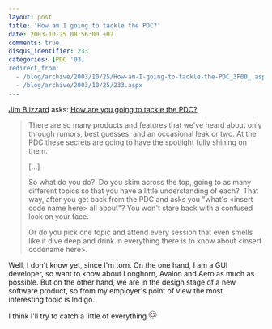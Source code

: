 ```yaml
---
layout: post
title: 'How am I going to tackle the PDC?'
date: 2003-10-25 08:56:00 +02
comments: true
disqus_identifier: 233
categories: [PDC '03]
redirect_from:
  - /blog/archive/2003/10/25/How-am-I-going-to-tackle-the-PDC_3F00_.aspx
  - /blog/archive/2003/10/25/233.aspx
---
```


[Jim Blizzard](http://snowstormlife.com/blog/) asks: [How are you going to tackle the PDC?](http://snowstormlife.com/blog/posts/285.aspx)

> There are so many products and features that we've heard about only through rumors, best guesses, and an occasional leak or two. At the PDC these secrets are going to have the spotlight fully shining on them.
>
> [...]
>
> So what do you do?  Do you skim across the top, going to as many different topics so that you have a little understanding of each?  That way, after you get back from the PDC and asks you "what's \<insert code name here\> all about"? You won't stare back with a confused look on your face.
>
> Or do you pick one topic and attend every session that even smells like it dive deep and drink in everything there is to know about \<insert codename here\>.

Well, I don't know yet, since I'm torn. On the one hand, I am a GUI developer, so want to know about Longhorn, Avalon and Aero as much as possible. But on the other hand, we are in the design stage of a new software product, so from my employer's point of view the most interesting topic is Indigo.

I think I'll try to catch a little of everything ![Blushing](/files/archive/smiley_redface.gif)

